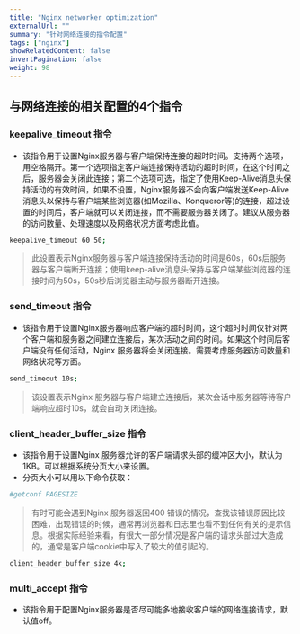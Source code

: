 ```yaml
---
title: "Nginx networker optimization"
externalUrl: ""
summary: "针对网络连接的指令配置"
tags: ["nginx"]
showRelatedContent: false
invertPagination: false
weight: 98
---
```


## 与网络连接的相关配置的4个指令


### keepalive_timeout 指令
- 该指令用于设置Nginx服务器与客户端保持连接的超时时间。支持两个选项，用空格隔开。第一个选项指定客户端连接保持活动的超时时间，在这个时间之后，服务器会关闭此连接；第二个选项可选，指定了使用Keep-Alive消息头保持活动的有效时间，如果不设置，Nginx服务器不会向客户端发送Keep-Alive消息头以保持与客户端某些浏览器(如Mozilla、Konqueror等)的连接，超过设置的时间后，客户端就可以关闭连接，而不需要服务器关闭了。建议从服务器的访问数量、处理速度以及网络状况方面考虑此值。
```bash
keepalive_timeout 60 50;
```
> 此设置表示Nginx服务器与客户端连接保持活动的时间是60s，60s后服务器与客户端断开连接；使用keep-alive消息头保持与客户端某些浏览器的连接时间为50s，50s秒后浏览器主动与服务器断开连接。


### send_timeout 指令
- 该指令用于设置Nginx服务器响应客户端的超时时间，这个超时时间仅针对两个客户端和服务器之间建立连接后，某次活动之间的时间。如果这个时间后客户端没有任何活动，Nginx 服务器将会关闭连接。需要考虑服务器访问数量和网络状况等方面。
```bash
send_timeout 10s;
```
> 该设置表示Nginx 服务器与客户端建立连接后，某次会话中服务器等待客户端响应超时10s，就会自动关闭连接。


### client_header_buffer_size 指令
- 该指令用于设置Nginx 服务器允许的客户端请求头部的缓冲区大小，默认为1KB。可以根据系统分页大小来设置。
- 分页大小可以用以下命令获取：
```bash
#getconf PAGESIZE
```
> 有时可能会遇到Nginx 服务器返回400 错误的情况，查找该错误原因比较困难，出现错误的时候，通常再浏览器和日志里也看不到任何有关的提示信息。根据实际经验来看，有很大一部分情况是客户端的请求头部过大造成的，通常是客户端cookie中写入了较大的值引起的。
```bash
client_header_buffer_size 4k;
```


### multi_accept 指令
- 该指令用于配置Nginx服务器是否尽可能多地接收客户端的网络连接请求，默认值off。







